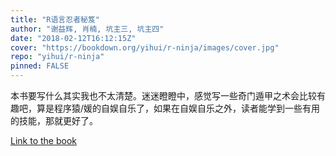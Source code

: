 ```yaml
---
title: "R语言忍者秘笈"
author: "谢益辉, 肖楠, 坑主三, 坑主四"
date: "2018-02-12T16:12:15Z"
cover: "https://bookdown.org/yihui/r-ninja/images/cover.jpg"
repo: "yihui/r-ninja"
pinned: FALSE
---
```


本书要写什么其实我也不太清楚。迷迷瞪瞪中，感觉写一些奇门遁甲之术会比较有趣吧，算是程序猿/媛的自娱自乐了，如果在自娱自乐之外，读者能学到一些有用的技能，那就更好了。

[Link to the book](https://bookdown.org/yihui/r-ninja/)
